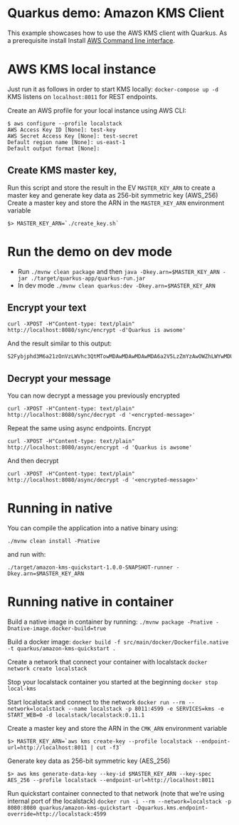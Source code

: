 # Quarkus demo: Amazon KMS Client

This example showcases how to use the AWS KMS client with Quarkus. As a prerequisite install Install [AWS Command line interface](https://docs.aws.amazon.com/cli/latest/userguide/cli-chap-install.html).

# AWS KMS local instance

Just run it as follows in order to start KMS locally:
`
docker-compose up -d
`
KMS listens on `localhost:8011` for REST endpoints.

Create an AWS profile for your local instance using AWS CLI:

```
$ aws configure --profile localstack
AWS Access Key ID [None]: test-key
AWS Secret Access Key [None]: test-secret
Default region name [None]: us-east-1
Default output format [None]:
```

## Create KMS master key, 

Run this script and store the result in the EV `MASTER_KEY_ARN` to create a master key and
generate key data as 256-bit symmetric key (AWS_256)
Create a master key and store the ARN in the `MASTER_KEY_ARN` environment variable
```
$> MASTER_KEY_ARN=`./create_key.sh`
```

# Run the demo on dev mode

- Run `./mvnw clean package` and then `java -Dkey.arn=$MASTER_KEY_ARN -jar ./target/quarkus-app/quarkus-run.jar`
- In dev mode `./mvnw clean quarkus:dev -Dkey.arn=$MASTER_KEY_ARN`

## Encrypt your text
```
curl -XPOST -H"Content-type: text/plain" http://localhost:8080/sync/encrypt -d'Quarkus is awsome'
```
And the result similar to this output:
```
S2Fybjphd3M6a21zOnVzLWVhc3QtMTowMDAwMDAwMDAwMDA6a2V5LzZmYzAwOWZhLWYwMDUtNGI4My04ZDc1LTk4OGVhZTk4ZTM1NwAAAAAfC2HyHrHBXLNFomHLdH9PlMKWQKofyhJjbY2TUovEaBuc4Hj+Lb2BSoYTa/c=
```
## Decrypt your message
You can now decrypt a message you previously encrypted

```
curl -XPOST -H"Content-type: text/plain" http://localhost:8080/sync/decrypt -d '<encrypted-message>'
```

Repeat the same using async endpoints. Encrypt
```
curl -XPOST -H"Content-type: text/plain" http://localhost:8080/async/encrypt -d 'Quarkus is awsome'
```
And then decrypt
```
curl -XPOST -H"Content-type: text/plain" http://localhost:8080/async/decrypt -d '<encrypted-message>'
```

# Running in native

You can compile the application into a native binary using:

`./mvnw clean install -Pnative`

and run with:

`./target/amazon-kms-quickstart-1.0.0-SNAPSHOT-runner -Dkey.arn=$MASTER_KEY_ARN` 


# Running native in container

Build a native image in container by running:
`./mvnw package -Pnative -Dnative-image.docker-build=true`

Build a docker image:
`docker build -f src/main/docker/Dockerfile.native -t quarkus/amazon-kms-quickstart .`

Create a network that connect your container with localstack
`docker network create localstack`

Stop your localstack container you started at the beginning
`docker stop local-kms`

Start localstack and connect to the network
`docker run --rm --network=localstack --name localstack -p 8011:4599 -e SERVICES=kms -e START_WEB=0 -d localstack/localstack:0.11.1`

Create a master key and store the ARN in the `CMK_ARN` environment variable
```
$> MASTER_KEY_ARN=`aws kms create-key --profile localstack --endpoint-url=http://localhost:8011 | cut -f3`
```
Generate key data as 256-bit symmetric key (AES_256)
```
$> aws kms generate-data-key --key-id $MASTER_KEY_ARN --key-spec AES_256 --profile localstack --endpoint-url=http://localhost:8011
```
Run quickstart container connected to that network (note that we're using internal port of the localstack)
`docker run -i --rm --network=localstack -p 8080:8080 quarkus/amazon-kms-quickstart -Dquarkus.kms.endpoint-override=http://localstack:4599`

